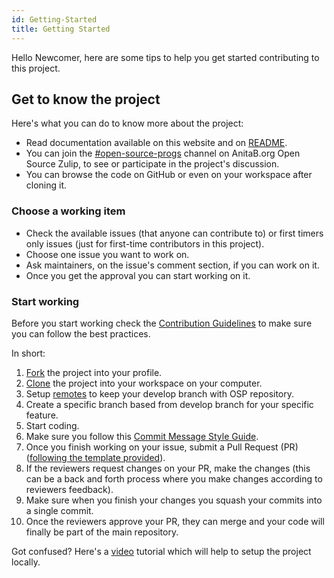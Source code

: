 ```yaml
---
id: Getting-Started
title: Getting Started
---
```


Hello Newcomer, here are some tips to help you get started contributing to this project.

## Get to know the project
Here's what you can do to know more about the project:

- Read documentation available on this website and on [README](https://github.com/anitab-org/anitab-forms-web/blob/develop/README.md).
- You can join the [#open-source-progs](https://anitab-org.zulipchat.com/#narrow/stream/237907-open-source-progs) channel on AnitaB.org Open Source Zulip, to see or participate in the project's discussion.
- You can browse the code on GitHub or even on your workspace after cloning it.

### Choose a working item
- Check the available issues (that anyone can contribute to) or first timers only issues (just for first-time contributors in this project).
- Choose one issue you want to work on.
- Ask maintainers, on the issue's comment section, if you can work on it.
- Once you get the approval you can start working on it.

### Start working
Before you start working check the [Contribution Guidelines](https://github.com/anitab-org/anitab-forms-backend/blob/develop/.github/CONTRIBUTING.md) to make sure you can follow the best practices.

In short:

1. [Fork](./Fork,-Clone,-Remote-and-Pull-Request.md#fork-the-repo) the project into your profile.
2. [Clone](./Fork,-Clone,-Remote-and-Pull-Request.md#clone) the project into your workspace on your computer.
3. Setup [remotes](./Fork,-Clone,-Remote-and-Pull-Request.md#add-remote) to keep your develop branch with OSP repository.
4. Create a specific branch based from develop branch for your specific feature.
5. Start coding.
6. Make sure you follow this [Commit Message Style Guide](./Commit-Message-Style-Guide.md).
7. Once you finish working on your issue, submit a Pull Request (PR) ([following the template provided](https://github.com/anitab-org/anitab-forms-backend/blob/develop/.github/PULL_REQUEST_TEMPLATE.md)).
8. If the reviewers request changes on your PR, make the changes (this can be a back and forth process where you make changes according to reviewers feedback).
9. Make sure when you finish your changes you squash your commits into a single commit.
10. Once the reviewers approve your PR, they can merge and your code will finally be part of the main repository.

Got confused? Here's a [video](https://youtu.be/_b2RQGbYN9w) tutorial which will help to setup the project locally.